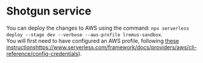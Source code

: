 # Shotgun service


You can deploy the changes to AWS using the command: `npx serverless deploy --stage dev --verbose --aws-profile lremus-sandbox`.  
You will first need to have configured an AWS profile, following [these instructions](https://www.serverless.com/framework/docs/providers/aws/cli-reference/config-credentials)https://www.serverless.com/framework/docs/providers/aws/cli-reference/config-credentials).
